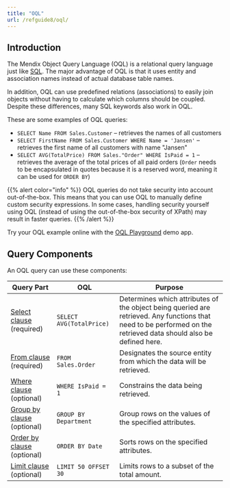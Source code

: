 ```yaml
---
title: "OQL"
url: /refguide8/oql/
---
```


## Introduction

The Mendix Object Query Language (OQL) is a relational query language just like [SQL](https://en.wikipedia.org/wiki/Sql). The major advantage of OQL is that it uses entity and association names instead of actual database table names.

In addition, OQL can use predefined relations (associations) to easily join objects without having to calculate which columns should be coupled. Despite these differences, many SQL keywords also work in OQL.

These are some examples of OQL queries:

* `SELECT Name FROM Sales.Customer` – retrieves the names of all customers
* `SELECT FirstName FROM Sales.Customer WHERE Name = 'Jansen'` – retrieves the first name of all customers with name "Jansen"
* `SELECT AVG(TotalPrice) FROM Sales."Order" WHERE IsPaid = 1` – retrieves the average of the total prices of all paid orders (`Order` needs to be encapsulated in quotes because it is a reserved word, meaning it can be used for `ORDER BY`)

{{% alert color="info" %}}
OQL queries do not take security into account out-of-the-box. This means that you can use OQL to manually define custom security expressions. In some cases, handling security yourself using OQL (instead of using the out-of-the-box security of XPath) may result in faster queries.
{{% /alert %}}

Try your OQL example online with the [OQL Playground](https://mydemoversion8-sandbox.mxapps.io/p/OQL) demo app. 

## Query Components

An OQL query can use these components:

| Query Part | OQL | Purpose |
| --- | --- | --- |
| [Select clause](/refguide8/oql-select-clause/) (required)  | `SELECT AVG(TotalPrice)` | Determines which attributes of the object being queried are retrieved. Any functions that need to be performed on the retrieved data should also be defined here.  |
| [From clause](/refguide8/oql-from-clause/) (required)  | `FROM Sales.Order`  | Designates the source entity from which the data will be retrieved.  |
| [Where clause](/refguide8/oql-where-clause/) (optional) | `WHERE IsPaid = 1` | Constrains the data being retrieved.  |
| [Group by clause](/refguide8/oql-group-by-clause/) (optional) | `GROUP BY Department` | Group rows on the values of the specified attributes.  |
| [Order by clause](/refguide8/oql-order-by-clause/) (optional) | `ORDER BY Date` | Sorts rows on the specified attributes.  |
| [Limit clause](/refguide8/oql-limit-clause/) (optional) | `LIMIT 50 OFFSET 30` | Limits rows to a subset of the total amount.  |
